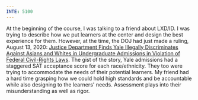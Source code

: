 ```yaml
---
INTE: 5100
---
```


At the beginning of the course, I was talking to a friend about LXD/ID. I was trying to describe how we put learners at the center and design the best experience for them. However, at the time, the DOJ had just made a ruling, August 13, 2020: [Justice Department Finds Yale Illegally Discriminates Against Asians and Whites in Undergraduate Admissions in Violation of Federal Civil-Rights Laws](https://www.justice.gov/opa/pr/justice-department-finds-yale-illegally-discriminates-against-asians-and-whites-undergraduate). The gist of the story, Yale admissions had a staggered SAT acceptance score for each race/ethnicity. They too were trying to accommodate the needs of their potential learners. My friend had a hard time grasping how we could hold high standards and be accountable while also designing to the learners' needs. Assessment plays into their misunderstanding as well as rigor.
